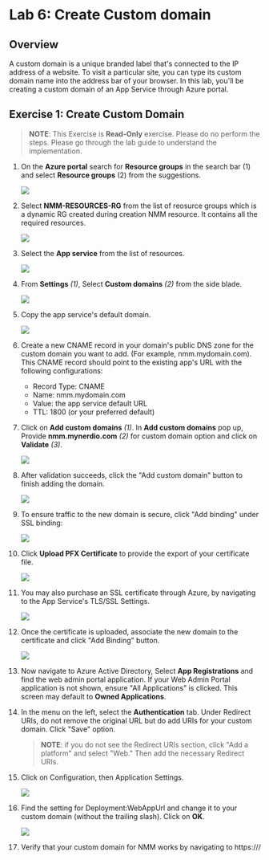 # Lab 6: Create Custom domain

## Overview

A custom domain is a unique branded label that's connected to the IP address of a website. To visit a particular site, you can type its custom domain name into the address bar of your browser. In this lab, you'll be creating a custom domain of an App Service through Azure portal.

## Exercise 1: Create Custom Domain

>**NOTE**: This Exercise is **Read-Only** exercise. Please do no perform the steps. Please go through the lab guide to understand the implementation.

1. On the **Azure portal** search for **Resource groups** in the search bar (1) and select **Resource groups** (2) from the suggestions.

   ![](media/s10.png)
   
1. Select **NMM-RESOURCES-RG** from the list of reosurce groups which is a dynamic RG created during creation NMM resource. It contains all the required resources.

   ![](media/ss1.png)
   
1. Select the **App service** from the list of resources.

   ![](media/ss2.png)
   
1. From **Settings** *(1)*, Select **Custom domains** *(2)* from the side blade. 

   ![](media/6s1.png)
   
1. Copy the app service's default domain.

   ![](media/6s3.png)

1. Create a new CNAME record in your domain's public DNS zone for the custom domain you want to add. (For example, nmm.mydomain.com). This CNAME record should point to the existing app's URL with the following configurations:

   - Record Type: CNAME
   - Name: nmm.mydomain.com
   - Value: the app service default URL
   - TTL: 1800 (or your preferred default)
   
1. Click on **Add custom domains** *(1)*. In **Add custom domains** pop up, Provide **nmm.mynerdio.com** *(2)* for custom domain option and click on **Validate** *(3)*.
   
   ![](media/6s2.png)
   
1. After validation succeeds, click the "Add custom domain" button to finish adding the domain.
   
   ![](media/6s4.png)
   
1. To ensure traffic to the new domain is secure, click "Add binding" under SSL binding:
   
   ![](media/6s5.png)
   
1. Click **Upload PFX Certificate** to provide the export of your certificate file.

   ![](media/6s6.png)
   
1. You may also purchase an SSL certificate through Azure, by navigating to the App Service's TLS/SSL Settings.

   ![](media/6s7.png)
   
1. Once the certificate is uploaded, associate the new domain to the certificate and click "Add Binding" button.

   ![](media/6s8.png)
   
1. Now navigate to Azure Active Directory, Select **App Registrations** and find the web admin portal application.  If your Web Admin Portal application is not shown, ensure "All Applications" is clicked.  This screen may default to **Owned Applications**.

1. In the menu on the left, select the **Authentication** tab. Under Redirect URIs, do not remove the original URL but do add URIs for your custom domain. Click "Save" option.

   >**NOTE**: if you do not see the Redirect URIs section, click "Add a platform" and select "Web." Then add the necessary Redirect URIs.

1. Click on Configuration, then Application Settings.

   ![](media/6s10.png)
   
1. Find the setting for Deployment:WebAppUrl and change it to your custom domain (without the trailing slash). Click on **OK**.

   ![](media/6s11.png)
   
1. Verify that your custom domain for NMM works by navigating to https://<your custom domain>/
